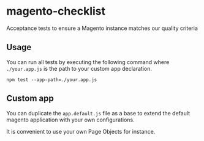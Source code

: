 magento-checklist
=================

Acceptance tests to ensure a Magento instance matches our quality criteria

## Usage

You can run all tests by executing the following command where `./your.app.js` is the path
 to your custom app declaration.

```
npm test --app-path=./your.app.js
```

## Custom app

You can duplicate the `app.default.js` file as a base to extend the default
magento application with your own configurations.

It is convenient to use your own Page Objects for instance.